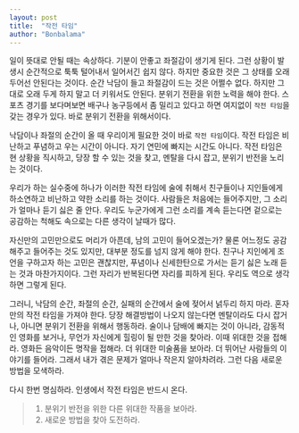 ```yaml
---
layout: post
title:  "작전 타임"
author: "Bonbalama"
---
```

일이 뜻대로 안될 때는 속상하다. 기분이 안좋고 좌절감이 생기게 된다. 그런 상황이 발생시 순간적으로 툭툭 털어내서 일어서긴 쉽지 않다. 하지만 중요한 것은 그 상태를 오래 두어선 안된다는 것이다. 순간 낙담이 들고 좌절감이 드는 것은 어쩔수 없다. 하지만 그대로 오래 두게 하지 말고 더 키워서도 안된다. 분위기 전환을 위한 노력을 해야 한다. 스포츠 경기를 보다며보면 배구나 농구등에서 좀 밀리고 있다고 하면 여지없이 `작전 타임`을 갖는 경우가 있다. 바로 분위기 전환을 위해서이다. 

낙담이나 좌절의 순간이 올 때 우리이게 필요한 것이 바로 `작전 타임`이다. 작전 타임은 비난하고 푸념하고 우는 시간이 아니다. 자기 연민에 빠지는 시간도 아니다. 작전 타임은 현 상황을 직시하고, 당장 할 수 있는 것을 찾고, 멘탈을 다시 잡고, 분위기 반전을 노리는 것이다. 

우리가 하는 실수중에 하나가 이러한 작전 타임에 술에 취해서 친구들이나 지인들에게 하소연하고 비난하고 약한 소리를 하는 것이다. 사람들은 처음에는 들어주지만, 그 소리가 얼마나 듣기 싫은 줄 안다. 우리도 누군가에게 그런 소리를 계속 듣는다면 겉으로는 공감하는 척해도 속으로는 다른 생각이 날때가 많다. 

자신만의 고민만으로도 머리가 아픈데, 남의 고민이 들어오겠는가? 물론 어느정도 공감해주고 들어주는 것도 있지만, 대부분 정도를 넘지 않게 해야 한다. 친구나 지인에게 조언을 구하고자 하는 고민은 괜찮지만, 푸념이나 신세한탄으로 가서는 듣기 싫은 노래 듣는 것과 마찬가지이다. 그런 자리가 반복된다면 자리를 피하게 된다. 우리도 역으로 생각하면 그렇게 된다. 

그러니, 낙담의 순간, 좌절의 순간, 실패의 순간에서 술에 젖어서 넑두리 하지 마라. 혼자만의 작전 타임을 가져야 한다. 당장 해결방법이 나오지 않는다면 멘탈이라도 다시 잡거나, 아니면 분위기 전환을 위해서 행동하라. 술이나 담배에 빠지는 것이 아니라, 감동적인 영화를 보거나, 무언가 자신에게 힐링이 될 만한 것을 찾아라. 이때 위대한 것을 접해라. 영화든 음악이든 명작을 접해라. 더 위대한 미술품을 보아라. 더 뛰어난 사람들의 이야기를 들어라. 그래서 내가 겪은 문제가 얼마나 작은지 알아차려라. 그런 다음 새로운 방법을 모색하라.

다시 한번 명심하라. 인생에서 작전 타임은 반드시 온다. 

> 1. 분위기 반전을 위한 다른 위대한 작품을 보아라.
> 2. 새로운 방법을 찾아 도전하라.